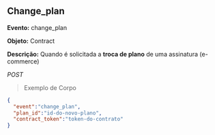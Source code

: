## Change_plan

<strong>Evento:</strong> change_plan

<strong>Objeto:</strong> Contract

<strong>Descrição:</strong>
Quando é solicitada a <strong>troca de plano</strong>
de uma assinatura (e-commerce)

<div class="api-endpoint">
  <div class="endpoint-data">
      <i class="label label-get">POST</i>
  </div>
</div>


> Exemplo de Corpo

```json
{
  "event":"change_plan",
  "plan_id":"id-do-novo-plano",
  "contract_token":"token-do-contrato"
}
```